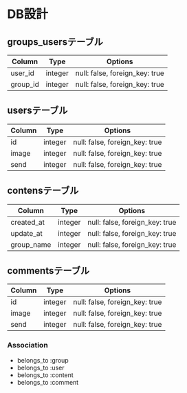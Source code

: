 # DB設計

## groups_usersテーブル

|Column|Type|Options|
|------|----|-------|
|user_id|integer|null: false, foreign_key: true|
|group_id|integer|null: false, foreign_key: true|

## usersテーブル

|Column|Type|Options|
|------|----|-------|
|id|integer|null: false, foreign_key: true|
|image|integer|null: false, foreign_key: true|
|send|integer|null: false, foreign_key: true|

## contensテーブル

|Column|Type|Options|
|------|----|-------|
|created_at|integer|null: false, foreign_key: true|
|update_at|integer|null: false, foreign_key: true|
|group_name|integer|null: false, foreign_key: true|

## commentsテーブル

|Column|Type|Options|
|------|----|-------|
|id|integer|null: false, foreign_key: true|
|image|integer|null: false, foreign_key: true|
|send|integer|null: false, foreign_key: true|

### Association
- belongs_to :group
- belongs_to :user
- belongs_to :content
- belongs_to :comment
